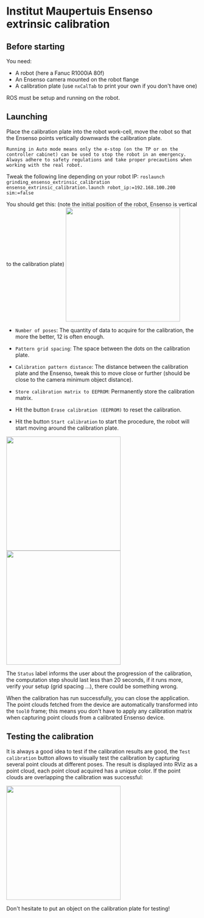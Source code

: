 # Institut Maupertuis Ensenso extrinsic calibration

Before starting
---------------
You need:
- A robot (here a Fanuc R1000iA 80f)
- An Ensenso camera mounted on the robot flange
- A calibration plate (use `nxCalTab` to print your own if you don't have one)

ROS must be setup and running on the robot.

Launching
----------
Place the calibration plate into the robot work-cell, move the robot so that the Ensenso points vertically downwards the calibration plate.

```
Running in Auto mode means only the e-stop (on the TP or on the controller cabinet) can be used to stop the robot in an emergency. Always adhere to safety regulations and take proper precautions when working with the real robot.
```

Tweak the following line depending on your robot IP:
`roslaunch grinding_ensenso_extrinsic_calibration ensenso_extrinsic_calibration.launch robot_ip:=192.168.100.200 sim:=false`

You should get this: (note the initial position of the robot, Ensenso is vertical to the calibration plate)
<img src="https://raw.githubusercontent.com/InstitutMaupertuis/ensenso_extrinsic_calibration/indigo-devel/documentation/01.png" align="center" height="300">

- `Number of poses`: The quantity of data to acquire for the calibration, the more the better, 12 is often enough.
- `Pattern grid spacing`: The space between the dots on the calibration plate.
- `Calibration pattern distance`: The distance between the calibration plate and the Ensenso, tweak this to move close or further (should be close to the camera minimum object distance).
- `Store calibration matrix to EEPROM`: Permanently store the calibration matrix.

- Hit the button `Erase calibration (EEPROM)` to reset the calibration.
- Hit the button `Start calibration` to start the procedure, the robot will start moving around the calibration plate.

<img src="https://raw.githubusercontent.com/InstitutMaupertuis/ensenso_extrinsic_calibration/indigo-devel/documentation/02.png" align="center" height="300">
<img src="https://raw.githubusercontent.com/InstitutMaupertuis/ensenso_extrinsic_calibration/indigo-devel/documentation/03.png" align="center" height="300">

The `Status` label informs the user about the progression of the calibration, the computation step should last less than 20 seconds, if it runs more, verify your setup (grid spacing ...), there could be something wrong.

When the calibration has run successfully, you can close the application.
The point clouds fetched from the device are automatically transformed into the `tool0` frame; this means you don't have to apply any calibration matrix when capturing point clouds from a calibrated Ensenso device.

Testing the calibration
-----------------------
It is always a good idea to test if the calibration results are good, the `Test calibration` button allows to visually test the calibration by capturing several point clouds at different poses.
The result is displayed into RViz as a point cloud, each point cloud acquired has a unique color. If the point clouds are overlapping the calibration was successful:

<img src="https://raw.githubusercontent.com/InstitutMaupertuis/ensenso_extrinsic_calibration/indigo-devel/documentation/04.png" align="center" height="300">

Don't hesitate to put an object on the calibration plate for testing!
